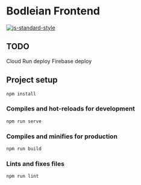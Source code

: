 # Bodleian Frontend

[![js-standard-style](https://img.shields.io/badge/code%20style-standard-brightgreen.svg)](http://standardjs.com)


## TODO

Cloud Run deploy
Firebase deploy

## Project setup
```
npm install
```

### Compiles and hot-reloads for development
```
npm run serve
```

### Compiles and minifies for production
```
npm run build
```

### Lints and fixes files
```
npm run lint
```

